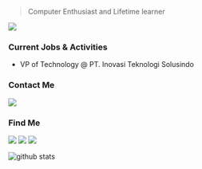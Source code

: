 > Computer Enthusiast and Lifetime learner

![](http://estruyf-github.azurewebsites.net/api/VisitorHit?user=alfiyansys&repo=alfiyansys&countColorcountColor)

### Current Jobs & Activities
- VP of Technology @ PT. Inovasi Teknologi Solusindo

### Contact Me
<a href="https://t.me/alfiyansys"><img src="https://img.shields.io/badge/-Telegram-0077B5?style=flat&logo=Telegram&logoColor=white"/></a>

### Find Me
<a href="https://www.linkedin.com/in/muhammad-alfiyan-syamsuddin-051998b5/"><img src="https://img.shields.io/badge/-LinkedIn-0077B5?style=flat&logo=Linkedin&logoColor=white"/></a>
<a href="https://www.facebook.com/alfiyan/"><img src="https://img.shields.io/badge/-Facebook-0077B5?style=flat&logo=Facebook&logoColor=white"/></a>
<a href="https://www.twitter.com/alfiyansys/"><img src="https://img.shields.io/badge/-Twitter-0077B5?style=flat&logo=Twitter&logoColor=white"/></a>

![github stats](https://github-readme-stats.vercel.app/api?username=alfiyansys&show_icons=true)

